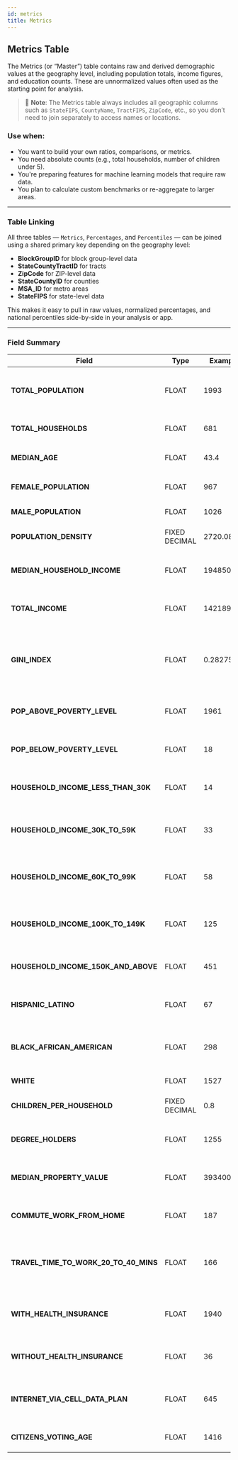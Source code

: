 ```yaml
---
id: metrics
title: Metrics
---
```



## Metrics Table

The Metrics (or “Master”) table contains raw and derived demographic values at the geography level, including population totals, income figures, and education counts. These are unnormalized values often used as the starting point for analysis.

> 📌 **Note**: The Metrics table always includes all geographic columns such as `StateFIPS`, `CountyName`, `TractFIPS`, `ZipCode`, etc., so you don’t need to join separately to access names or locations.

### Use when:
- You want to build your own ratios, comparisons, or metrics.
- You need absolute counts (e.g., total households, number of children under 5).
- You're preparing features for machine learning models that require raw data.
- You plan to calculate custom benchmarks or re-aggregate to larger areas.

---

### Table Linking

All three tables — `Metrics`, `Percentages`, and `Percentiles` — can be joined using a shared primary key depending on the geography level:

- **BlockGroupID** for block group-level data  
- **StateCountyTractID** for tracts  
- **ZipCode** for ZIP-level data  
- **StateCountyID** for counties  
- **MSA_ID** for metro areas  
- **StateFIPS** for state-level data  

This makes it easy to pull in raw values, normalized percentages, and national percentiles side-by-side in your analysis or app.

---

### Field Summary

<table style={{ fontFamily: 'Satoshi, sans-serif', width: '100%', borderCollapse: 'collapse' }}>
  <thead style={{ background: '#f6f8fa' }}>
    <tr>
      <th><strong>Field</strong></th>
      <th><strong>Type</strong></th>
      <th><strong>Example</strong></th>
      <th><strong>Description</strong></th>
    </tr>
  </thead>
  <tbody>
    <tr><td><strong>TOTAL_POPULATION</strong></td><td>FLOAT</td><td>1993</td><td>Total number of people in the geography.</td></tr>
    <tr><td><strong>TOTAL_HOUSEHOLDS</strong></td><td>FLOAT</td><td>681</td><td>Total number of households.</td></tr>
    <tr><td><strong>MEDIAN_AGE</strong></td><td>FLOAT</td><td>43.4</td><td>Median age of all residents.</td></tr>
    <tr><td><strong>FEMALE_POPULATION</strong></td><td>FLOAT</td><td>967</td><td>Total female population.</td></tr>
    <tr><td><strong>MALE_POPULATION</strong></td><td>FLOAT</td><td>1026</td><td>Total male population.</td></tr>
    <tr><td><strong>POPULATION_DENSITY</strong></td><td>FIXED DECIMAL</td><td>2720.08</td><td>Population per square mile.</td></tr>
    <tr><td><strong>MEDIAN_HOUSEHOLD_INCOME</strong></td><td>FLOAT</td><td>194850</td><td>Median income of all households.</td></tr>
    <tr><td><strong>TOTAL_INCOME</strong></td><td>FLOAT</td><td>142189400</td><td>Aggregate total income of the area.</td></tr>
    <tr><td><strong>GINI_INDEX</strong></td><td>FLOAT</td><td>0.282757</td><td>Measure of income inequality (0 = perfect equality, 1 = perfect inequality).</td></tr>
    <tr><td><strong>POP_ABOVE_POVERTY_LEVEL</strong></td><td>FLOAT</td><td>1961</td><td>Population above the poverty threshold.</td></tr>
    <tr><td><strong>POP_BELOW_POVERTY_LEVEL</strong></td><td>FLOAT</td><td>18</td><td>Population below the poverty threshold.</td></tr>
    <tr><td><strong>HOUSEHOLD_INCOME_LESS_THAN_30K</strong></td><td>FLOAT</td><td>14</td><td>Households earning under $30,000.</td></tr>
    <tr><td><strong>HOUSEHOLD_INCOME_30K_TO_59K</strong></td><td>FLOAT</td><td>33</td><td>Households earning between $30,000–$59,999.</td></tr>
    <tr><td><strong>HOUSEHOLD_INCOME_60K_TO_99K</strong></td><td>FLOAT</td><td>58</td><td>Households earning between $60,000–$99,999.</td></tr>
    <tr><td><strong>HOUSEHOLD_INCOME_100K_TO_149K</strong></td><td>FLOAT</td><td>125</td><td>Households earning between $100,000–$149,999.</td></tr>
    <tr><td><strong>HOUSEHOLD_INCOME_150K_AND_ABOVE</strong></td><td>FLOAT</td><td>451</td><td>Households earning $150,000 and above.</td></tr>
    <tr><td><strong>HISPANIC_LATINO</strong></td><td>FLOAT</td><td>67</td><td>People of Hispanic or Latino origin.</td></tr>
    <tr><td><strong>BLACK_AFRICAN_AMERICAN</strong></td><td>FLOAT</td><td>298</td><td>Black or African American alone population.</td></tr>
    <tr><td><strong>WHITE</strong></td><td>FLOAT</td><td>1527</td><td>White alone population.</td></tr>
    <tr><td><strong>CHILDREN_PER_HOUSEHOLD</strong></td><td>FIXED DECIMAL</td><td>0.8</td><td>Average children per household.</td></tr>
    <tr><td><strong>DEGREE_HOLDERS</strong></td><td>FLOAT</td><td>1255</td><td>People with a bachelor’s degree or higher.</td></tr>
    <tr><td><strong>MEDIAN_PROPERTY_VALUE</strong></td><td>FLOAT</td><td>393400</td><td>Median property value in the area.</td></tr>
    <tr><td><strong>COMMUTE_WORK_FROM_HOME</strong></td><td>FLOAT</td><td>187</td><td>Number of individuals who work from home.</td></tr>
    <tr><td><strong>TRAVEL_TIME_TO_WORK_20_TO_40_MINS</strong></td><td>FLOAT</td><td>166</td><td>Commuters with travel time between 20–40 minutes.</td></tr>
    <tr><td><strong>WITH_HEALTH_INSURANCE</strong></td><td>FLOAT</td><td>1940</td><td>People covered by any type of health insurance.</td></tr>
    <tr><td><strong>WITHOUT_HEALTH_INSURANCE</strong></td><td>FLOAT</td><td>36</td><td>People not covered by any health insurance.</td></tr>
    <tr><td><strong>INTERNET_VIA_CELL_DATA_PLAN</strong></td><td>FLOAT</td><td>645</td><td>Households using a cellular data plan for internet.</td></tr>
    <tr><td><strong>CITIZENS_VOTING_AGE</strong></td><td>FLOAT</td><td>1416</td><td>Citizens of voting age (18+).</td></tr>
  </tbody>
</table>
